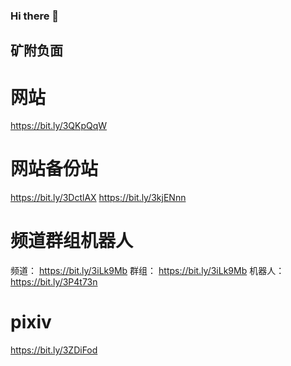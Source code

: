 ### Hi there 👋

<!--
**kuangfufumian/kuangfufumian** is a ✨ _special_ ✨ repository because its `README.md` (this file) appears on your GitHub profile.

Here are some ideas to get you started:

- 🔭 I’m currently working on ...
- 🌱 I’m currently learning ...
- 👯 I’m looking to collaborate on ...
- 🤔 I’m looking for help with ...
- 💬 Ask me about ...
- 📫 How to reach me: ...
- 😄 Pronouns: ...
- ⚡ Fun fact: ...
-->
## 矿附负面
# 网站
https://bit.ly/3QKpQqW
# 网站备份站
https://bit.ly/3DctlAX
https://bit.ly/3kjENnn
# 频道群组机器人
频道： https://bit.ly/3iLk9Mb
群组： https://bit.ly/3iLk9Mb
机器人： https://bit.ly/3P4t73n
# pixiv
https://bit.ly/3ZDiFod

